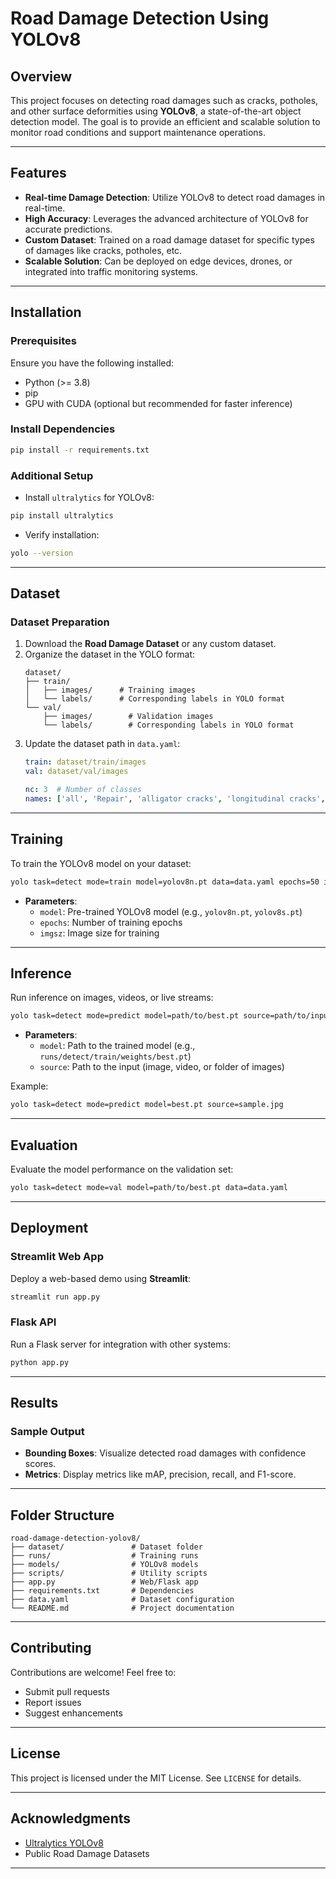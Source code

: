 # Road Damage Detection Using YOLOv8

## Overview
This project focuses on detecting road damages such as cracks, potholes, and other surface deformities using **YOLOv8**, a state-of-the-art object detection model. The goal is to provide an efficient and scalable solution to monitor road conditions and support maintenance operations.

---

## Features
- **Real-time Damage Detection**: Utilize YOLOv8 to detect road damages in real-time.
- **High Accuracy**: Leverages the advanced architecture of YOLOv8 for accurate predictions.
- **Custom Dataset**: Trained on a road damage dataset for specific types of damages like cracks, potholes, etc.
- **Scalable Solution**: Can be deployed on edge devices, drones, or integrated into traffic monitoring systems.

---

## Installation

### Prerequisites
Ensure you have the following installed:
- Python (>= 3.8)
- pip
- GPU with CUDA (optional but recommended for faster inference)


### Install Dependencies
```bash
pip install -r requirements.txt
```

### Additional Setup
- Install `ultralytics` for YOLOv8:
```bash
pip install ultralytics
```
- Verify installation:
```bash
yolo --version
```

---

## Dataset

### Dataset Preparation
1. Download the **Road Damage Dataset** or any custom dataset.
2. Organize the dataset in the YOLO format:
   ```
   dataset/
   ├── train/
   │   ├── images/      # Training images
   │   └── labels/      # Corresponding labels in YOLO format
   └── val/
       ├── images/        # Validation images
       └── labels/        # Corresponding labels in YOLO format
   ```
3. Update the dataset path in `data.yaml`:
   ```yaml
   train: dataset/train/images
   val: dataset/val/images

   nc: 3  # Number of classes
   names: ['all', 'Repair', 'alligator cracks', 'longitudinal cracks', 'potholes', 'transverse cracks']  # Class names
   ```

---

## Training

To train the YOLOv8 model on your dataset:
```bash
yolo task=detect mode=train model=yolov8n.pt data=data.yaml epochs=50 imgsz=640
```
- **Parameters**:
  - `model`: Pre-trained YOLOv8 model (e.g., `yolov8n.pt`, `yolov8s.pt`)
  - `epochs`: Number of training epochs
  - `imgsz`: Image size for training

---

## Inference

Run inference on images, videos, or live streams:
```bash
yolo task=detect mode=predict model=path/to/best.pt source=path/to/input
```
- **Parameters**:
  - `model`: Path to the trained model (e.g., `runs/detect/train/weights/best.pt`)
  - `source`: Path to the input (image, video, or folder of images)

Example:
```bash
yolo task=detect mode=predict model=best.pt source=sample.jpg
```

---

## Evaluation
Evaluate the model performance on the validation set:
```bash
yolo task=detect mode=val model=path/to/best.pt data=data.yaml
```

---

## Deployment

### Streamlit Web App
Deploy a web-based demo using **Streamlit**:
```bash
streamlit run app.py
```

### Flask API
Run a Flask server for integration with other systems:
```bash
python app.py
```

---

## Results
### Sample Output
- **Bounding Boxes**: Visualize detected road damages with confidence scores.
- **Metrics**: Display metrics like mAP, precision, recall, and F1-score.

---

## Folder Structure
```
road-damage-detection-yolov8/
├── dataset/               # Dataset folder
├── runs/                  # Training runs
├── models/                # YOLOv8 models
├── scripts/               # Utility scripts
├── app.py                 # Web/Flask app
├── requirements.txt       # Dependencies
├── data.yaml              # Dataset configuration
└── README.md              # Project documentation
```

---

## Contributing
Contributions are welcome! Feel free to:
- Submit pull requests
- Report issues
- Suggest enhancements

---

## License
This project is licensed under the MIT License. See `LICENSE` for details.

---

## Acknowledgments
- [Ultralytics YOLOv8](https://github.com/ultralytics/ultralytics)
- Public Road Damage Datasets

---


